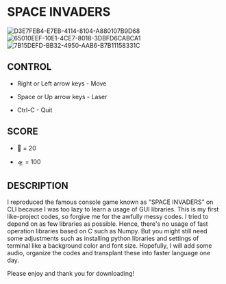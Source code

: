 # SPACE INVADERS

![D3E7FEB4-E7EB-4114-8104-A880107B9D68](https://user-images.githubusercontent.com/60661447/101416245-46475400-389e-11eb-9104-7d3511502787.gif)
![65010EEF-10E1-4CE7-8018-3DBFD6CABCA1](https://user-images.githubusercontent.com/60661447/101416546-f5842b00-389e-11eb-9f23-97e111451f3d.gif)
![7B15DEFD-BB32-4950-AAB6-B7B11158331C](https://user-images.githubusercontent.com/60661447/101416676-32502200-389f-11eb-8d97-1e76d3d9ee75.gif)



## CONTROL

* Right or Left arrow keys - Move

* Space or Up arrow keys   - Laser

* Ctrl-C                    - Quit

## SCORE

* 👾 =  20

* 🛸 = 100

## DESCRIPTION

I reproduced the famous console game known as "SPACE INVADERS” on CLI because
I was too lazy to learn a usage of GUI libraries.
This is my first like-project codes, so forgive me for the awfully messy codes.
I tried to depend on as few libraries as possible. Hence, there's no usage of fast operation libraries based on C such as Numpy.
But you might still need some adjustments such as installing python libraries
and settings of terminal like a background color and font size.
Hopefully, I will add some audio, organize the codes and transplant these into faster language one day.

Please enjoy and thank you for downloading!
